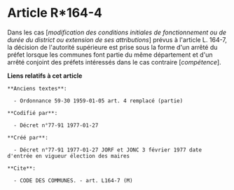 # Article R*164-4

Dans les cas [*modification des conditions initiales de fonctionnement ou de durée du district ou extension de ses
attributions*] prévus à l'article L. 164-7, la décision de l'autorité supérieure est prise sous la forme d'un arrêté du
préfet lorsque les communes font partie du même département et d'un arrêté conjoint des préfets intéressés dans le cas
contraire [*compétence*].

**Liens relatifs à cet article**

	**Anciens textes**:

	  - Ordonnance 59-30 1959-01-05 art. 4 remplacé (partie)

	**Codifié par**:

	  - Décret n°77-91 1977-01-27

	**Créé par**:

	  - Décret n°77-91 1977-01-27 JORF et JONC 3 février 1977 date d'entrée en vigueur élection des maires

	**Cite**:

	  - CODE DES COMMUNES. - art. L164-7 (M)
